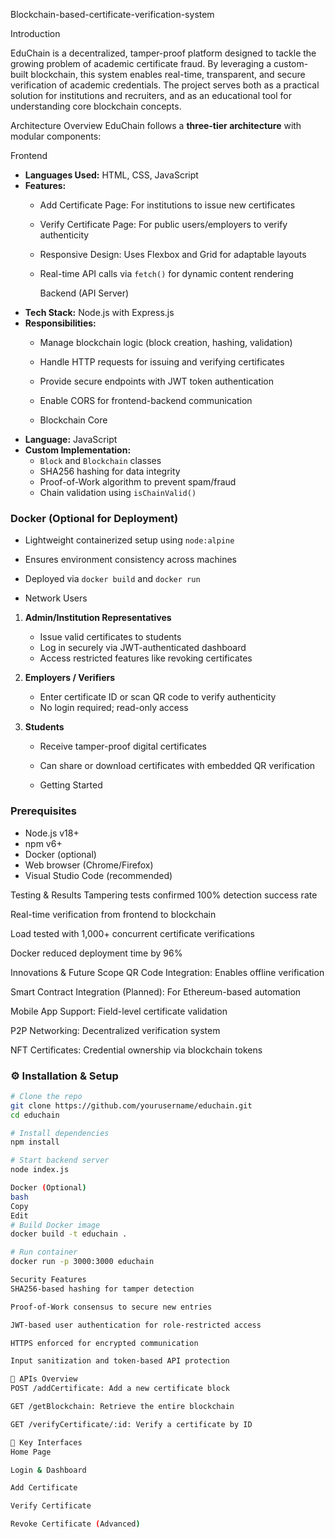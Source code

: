  Blockchain-based-certificate-verification-system

Introduction

EduChain is a decentralized, tamper-proof platform designed to tackle the growing problem of academic certificate fraud. By leveraging a custom-built blockchain, this system enables real-time, transparent, and secure verification of academic credentials. The project serves both as a practical solution for institutions and recruiters, and as an educational tool for understanding core blockchain concepts.

Architecture Overview
EduChain follows a **three-tier architecture** with modular components:

Frontend
- **Languages Used:** HTML, CSS, JavaScript
- **Features:**
  - Add Certificate Page: For institutions to issue new certificates
  - Verify Certificate Page: For public users/employers to verify authenticity
  - Responsive Design: Uses Flexbox and Grid for adaptable layouts
  - Real-time API calls via `fetch()` for dynamic content rendering
 
    Backend (API Server)
- **Tech Stack:** Node.js with Express.js
- **Responsibilities:**
  - Manage blockchain logic (block creation, hashing, validation)
  - Handle HTTP requests for issuing and verifying certificates
  - Provide secure endpoints with JWT token authentication
  - Enable CORS for frontend-backend communication
 
  - Blockchain Core
- **Language:** JavaScript
- **Custom Implementation:**
  - `Block` and `Blockchain` classes
  - SHA256 hashing for data integrity
  - Proof-of-Work algorithm to prevent spam/fraud
  - Chain validation using `isChainValid()`

###  Docker (Optional for Deployment)
- Lightweight containerized setup using `node:alpine`
- Ensures environment consistency across machines
- Deployed via `docker build` and `docker run`

- Network Users

1. **Admin/Institution Representatives**
   - Issue valid certificates to students
   - Log in securely via JWT-authenticated dashboard
   - Access restricted features like revoking certificates

2. **Employers / Verifiers**
   - Enter certificate ID or scan QR code to verify authenticity
   - No login required; read-only access

3. **Students**
   - Receive tamper-proof digital certificates
   - Can share or download certificates with embedded QR verification
  
   - Getting Started

###  Prerequisites

- Node.js v18+
- npm v6+
- Docker (optional)
- Web browser (Chrome/Firefox)
- Visual Studio Code (recommended)


 Testing & Results
Tampering tests confirmed 100% detection success rate

Real-time verification from frontend to blockchain

Load tested with 1,000+ concurrent certificate verifications

Docker reduced deployment time by 96%

 Innovations & Future Scope
QR Code Integration: Enables offline verification

Smart Contract Integration (Planned): For Ethereum-based automation

Mobile App Support: Field-level certificate validation

P2P Networking: Decentralized verification system

NFT Certificates: Credential ownership via blockchain tokens

### ⚙️ Installation & Setup

```bash
# Clone the repo
git clone https://github.com/yourusername/educhain.git
cd educhain

# Install dependencies
npm install

# Start backend server
node index.js

Docker (Optional)
bash
Copy
Edit
# Build Docker image
docker build -t educhain .

# Run container
docker run -p 3000:3000 educhain

Security Features
SHA256-based hashing for tamper detection

Proof-of-Work consensus to secure new entries

JWT-based user authentication for role-restricted access

HTTPS enforced for encrypted communication

Input sanitization and token-based API protection

🔄 APIs Overview
POST /addCertificate: Add a new certificate block

GET /getBlockchain: Retrieve the entire blockchain

GET /verifyCertificate/:id: Verify a certificate by ID

📸 Key Interfaces
Home Page

Login & Dashboard

Add Certificate

Verify Certificate

Revoke Certificate (Advanced)
